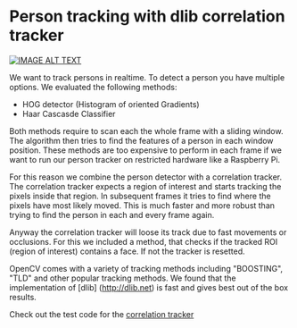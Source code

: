 # Person tracking with dlib correlation tracker

[![IMAGE ALT TEXT](http://img.youtube.com/vi/sUv0HjpVgd8/0.jpg)](http://www.youtube.com/watch?v=sUv0HjpVgd8 "Video Title")

We want to track persons in realtime. To detect a person you have multiple options. 
We evaluated the following methods:

* HOG detector (Histogram of oriented Gradients)
* Haar Cascasde Classifier

Both methods require to scan each the whole frame with a sliding window. The algorithm
then tries to find the features of a person in each window position. These methods 
are too expensive to perform in each frame if we want to run our person tracker on 
restricted hardware like a Raspberry Pi.

For this reason we combine the person detector with a correlation tracker. The correlation 
tracker expects a region of interest and starts tracking the pixels inside that region. 
In subsequent frames it tries to find where the pixels have most likely moved. This is 
much faster and more robust than trying to find the person in each and every frame again.

Anyway the correlation tracker will loose its track due to fast movements or occlusions. For this 
we included a method, that checks if the tracked ROI (region of interest) contains a face. If not 
the tracker is resetted.

OpenCV comes with a variety of tracking methods including "BOOSTING", "TLD" and other 
popular tracking methods. We found that the implementation of [dlib] (http://dlib.net) is 
fast and gives best out of the box results.

Check out the test code for the [correlation tracker](../src/python/correlation-tracker.py)


